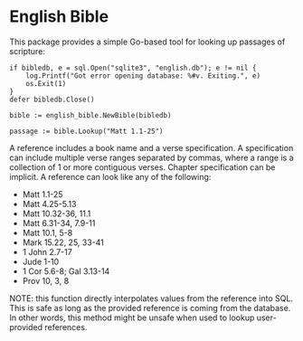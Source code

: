 # English Bible
This package provides a simple Go-based tool for looking up passages of scripture:

    if bibledb, e = sql.Open("sqlite3", "english.db"); e != nil {
        log.Printf("Got error opening database: %#v. Exiting.", e)
        os.Exit(1)
    }
    defer bibledb.Close()

    bible := english_bible.NewBible(bibledb)
  
    passage := bible.Lookup("Matt 1.1-25")

A reference includes a book name and a verse specification.  A specification 
can include multiple verse ranges separated by commas, where a range is a 
collection of 1 or more contiguous verses. Chapter specification can be implicit. 
A reference can look like any of the following:

* Matt 1.1-25
* Matt 4.25-5.13
* Matt 10.32-36, 11.1
* Matt 6.31-34, 7.9-11
* Matt 10.1, 5-8
* Mark 15.22, 25, 33-41
* 1 John 2.7-17
* Jude 1-10
* 1 Cor 5.6-8; Gal 3.13-14
* Prov 10, 3, 8

NOTE: this function directly interpolates values from the reference into SQL. 
This is safe as long as the provided reference is coming from the database. 
In other words, this method might be unsafe when used to lookup user-provided 
references.
